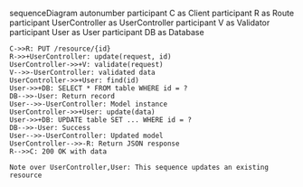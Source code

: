 sequenceDiagram
    autonumber
    participant C as Client
    participant R as Route
    participant UserController as UserController
    participant V as Validator
    participant User as User
    participant DB as Database
    
    C->>R: PUT /resource/{id}
    R->>+UserController: update(request, id)
    UserController->>+V: validate(request)
    V-->>-UserController: validated data
    UserController->>+User: find(id)
    User->>+DB: SELECT * FROM table WHERE id = ?
    DB-->>-User: Return record
    User-->>-UserController: Model instance
    UserController->>+User: update(data)
    User->>+DB: UPDATE table SET ... WHERE id = ?
    DB-->>-User: Success
    User-->>-UserController: Updated model
    UserController-->>-R: Return JSON response
    R-->>C: 200 OK with data
    
    Note over UserController,User: This sequence updates an existing resource
  